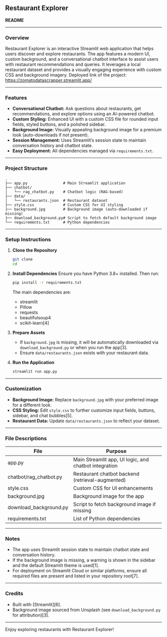 ## Restaurant Explorer

**README**

---

### Overview

Restaurant Explorer is an interactive Streamlit web application that helps users discover and explore restaurants. The app features a modern UI, custom background, and a conversational chatbot interface to assist users with restaurant recommendations and queries. It leverages a local restaurant dataset and provides a visually engaging experience with custom CSS and background imagery.
Deployed link of the project: https://zomatodatascrapper.streamlit.app/

---

### Features

- **Conversational Chatbot:** Ask questions about restaurants, get recommendations, and explore options using an AI-powered chatbot.
- **Custom Styling:** Enhanced UI with a custom CSS file for rounded input fields, styled buttons, and a polished sidebar.
- **Background Image:** Visually appealing background image for a premium look (auto-downloads if not present).
- **Session Management:** Uses Streamlit’s session state to maintain conversation history and chatbot state.
- **Easy Deployment:** All dependencies managed via `requirements.txt`.

---

### Project Structure

```
.
├── app.py                # Main Streamlit application
├── chatbot/
│   └── rag_chatbot.py    # Chatbot logic (RAG-based)
├── data/
│   └── restaurants.json  # Restaurant dataset
├── style.css             # Custom CSS for UI styling
├── background.jpg        # Background image (auto-downloaded if missing)
├── download_background.py# Script to fetch default background image
└── requirements.txt      # Python dependencies
```

---

### Setup Instructions

1. **Clone the Repository**
   ```bash
   git clone 
   cd 
   ```

2. **Install Dependencies**
   Ensure you have Python 3.8+ installed. Then run:
   ```bash
   pip install -r requirements.txt
   ```
   The main dependencies are:
   - streamlit
   - Pillow
   - requests
   - beautifulsoup4
   - scikit-learn[4]

3. **Prepare Assets**
   - If `background.jpg` is missing, it will be automatically downloaded via `download_background.py` or when you run the app[3].
   - Ensure `data/restaurants.json` exists with your restaurant data.

4. **Run the Application**
   ```bash
   streamlit run app.py
   ```

---

### Customization

- **Background Image:** Replace `background.jpg` with your preferred image for a different look.
- **CSS Styling:** Edit `style.css` to further customize input fields, buttons, sidebar, and chat bubbles[5].
- **Restaurant Data:** Update `data/restaurants.json` to reflect your dataset.

---

### File Descriptions

| File                  | Purpose                                                |
|-----------------------|--------------------------------------------------------|
| app.py                | Main Streamlit app, UI logic, and chatbot integration  |
| chatbot/rag_chatbot.py| Restaurant chatbot backend (retrieval-augmented)       |
| style.css             | Custom CSS for UI enhancements                         |
| background.jpg        | Background image for the app                           |
| download_background.py| Script to fetch background image if missing            |
| requirements.txt      | List of Python dependencies                            |

---

### Notes

- The app uses Streamlit session state to maintain chatbot state and conversation history.
- If the background image is missing, a warning is shown in the sidebar and the default Streamlit theme is used[1].
- For deployment on Streamlit Cloud or similar platforms, ensure all required files are present and listed in your repository root[7].

---



### Credits

- Built with [Streamlit][6].
- Background image sourced from Unsplash (see `download_background.py` for attribution)[3].

---

Enjoy exploring restaurants with Restaurant Explorer!






